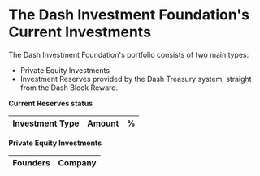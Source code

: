 The Dash Investment Foundation's Current Investments
========

The Dash Investment Foundation's portfolio consists of two main types:

- Private Equity Investments
- Investment Reserves provided by the Dash Treasury system, straight from the Dash Block Reward.


**Current Reserves status**

|Investment Type | Amount | %|
|:--------|:----------|:----------|


**Private Equity Investments**


|Founders | Company |
|:--------|:----------|
